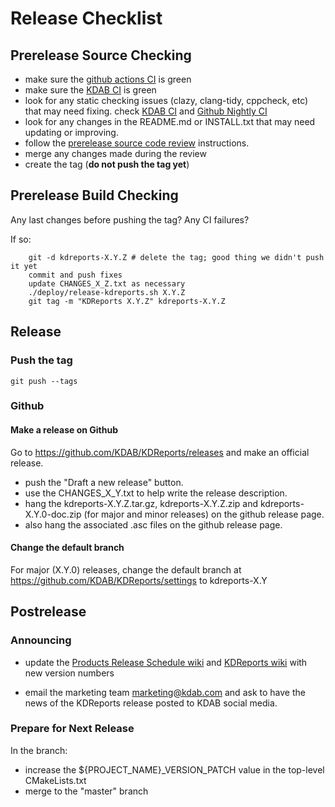 # Release Checklist

## Prerelease Source Checking

* make sure the [github actions CI](https://github.com/KDAB/KDReports/actions) is green
* make sure the [KDAB CI](https://kdab.ci.kdab.com/#/projects/25) is green
* look for any static checking issues (clazy, clang-tidy, cppcheck, etc) that may need fixing.
  check [KDAB CI](https://kdab-artifacts.ci.kdab.com/analysis/kdreports-stable)
  and [Github Nightly CI](https://github.com/KDAB/KDReports/actions/workflows/nightly.yml)
* look for any changes in the README.md or INSTALL.txt that may need updating or improving.
* follow the [prerelease source code review](prerelease-source.md) instructions.
* merge any changes made during the review
* create the tag (**do not push the tag yet**)

## Prerelease Build Checking

Any last changes before pushing the tag? Any CI failures?

If so:

```shell
    git -d kdreports-X.Y.Z # delete the tag; good thing we didn't push it yet
    commit and push fixes
    update CHANGES_X_Z.txt as necessary
    ./deploy/release-kdreports.sh X.Y.Z
    git tag -m "KDReports X.Y.Z" kdreports-X.Y.Z
```

## Release

### Push the tag

```shell
git push --tags
```

### Github

#### Make a release on Github

Go to <https://github.com/KDAB/KDReports/releases> and make an official release.

* push the "Draft a new release" button.
* use the CHANGES_X_Y.txt to help write the release description.
* hang the kdreports-X.Y.Z.tar.gz, kdreports-X.Y.Z.zip and kdreports-X.Y.0-doc.zip
  (for major and minor releases) on the github release page.
* also hang the associated .asc files on the github release page.

#### Change the default branch

For major (X.Y.0) releases, change the default branch at
<https://github.com/KDAB/KDReports/settings> to kdreports-X.Y

## Postrelease

### Announcing

* update the
  [Products Release Schedule wiki](https://wiki.kdab.com/display/Products/Product+Release+Schedule)
  and [KDReports wiki](https://wiki.kdab.com/display/Products/KDReports)
  with new version numbers

* email the marketing team <marketing@kdab.com> and ask to have the news of
  the KDReports release posted to KDAB social media.

### Prepare for Next Release

In the branch:

* increase the ${PROJECT_NAME}_VERSION_PATCH value in the top-level CMakeLists.txt
* merge to the "master" branch
